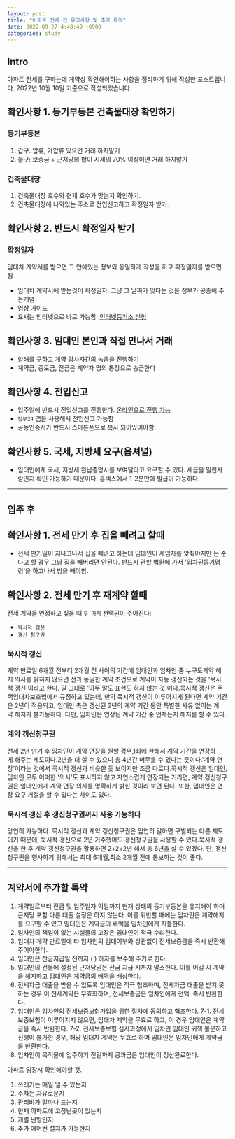 ```yaml
---
layout: post
title: "아파트 전세 전 유의사항 및 추가 특약"
date: 2022-09-27 4:48:49 +0900
categories: study
---
```


## Intro

아파트 전세를 구하는데 계약상 확인해야하는 사항을 정리하기 위해 작성한 포스트입니다. 2022년 10월 10일 기준으로 작성되었습니다.

## 확인사항 1. 등기부등본 건축물대장 확인하기

### 등기부등본

1. 갑구: 압류, 가압류 있으면 거래 하지말기
1. 을구: 보증금 + 근저당의 합이 시세의 70% 이상이면 거래 하지말기

### 건축물대장

1. 건축물대장 호수와 현재 호수가 맞는지 확인하기.
1. 건축물대장에 나와있는 주소로 전입신고하고 확정일자 받기.

## 확인사항 2. 반드시 확정일자 받기

### 확정일자

임대차 계약서를 받으면 그 안에있는 정보와 동일하게 작성을 하고 확정일자를 받으면 됨

- 임대차 계약서에 받는것이 확정일자. 그냥 그 날짜가 맞다는 것을 정부가 공증해 주는개념
- [영상 가이드](https://www.youtube.com/watch?v=sJ30oGXQntk&ab_channel=%EB%A6%AC%EC%96%BC%EC%BA%90%EC%8A%A4%ED%8A%B8TV)
- 요새는 인터넷으로 바로 가능함: [인터넷등기소 신청](http://www.iros.go.kr/PMainJ.jsp)

## 확인사항 3. 임대인 본인과 직접 만나서 거래

- 양해를 구하고 계약 당사자간의 녹음을 진행하기
- 계약금, 중도금, 잔금은 계약자 명의 통장으로 송금한다

## 확인사항 4. 전입신고

- 입주일에 반드시 전입신고를 진행한다. [온라인으로 진행 가능](https://www.youtube.com/watch?v=Dq9RqVGZEkU&ab_channel=%ED%96%89%EC%A0%95%EC%95%88%EC%A0%84%EB%B6%80)
- `정부24` 앱을 사용해서 전입신고 가능함
- 공동인증서가 반드시 스마튼폰으로 복사 되어있어야함.

## 확인사항 5. 국세, 지방세 요구(옵셔널)

- 임대인에게 국세, 지방세 완납증명서를 보여달라고 요구할 수 있다. 세금을 밀린사람인지 확인 가능하기 때문이다. 홈텍스에서 1-2분만에 발급이 가능하다.

---

## 입주 후

## 확인사항 1. 전세 만기 후 집을 빼려고 할때

- 전세 만기일이 지나고나서 집을 빼려고 하는데 임대인이 세임자를 맞춰야지만 돈 준다고 할 경우 그냥 집을 빼버리면 안된다. 반드시 관할 법원에 가서 '임차권등기명령'을 하고나서 방을 빼야함.

## 확인사항 2. 전세 만기 후 재계약 할때

전세 계약을 연정하고 싶을 때 `두 가지` 선택권이 주어진다:

- `묵시적 갱신`
- `갱신 청구권`

### 묵시적 갱신

계약 만료일 6개월 전부터 2개월 전 사이의 기간에 임대인과 임차인 중 누구도계약 해지 의사를 밝히지 않으면 전과 동일한 계약 조건으로 계약이 자동 갱신되는 것을 '묵시적 갱신'이라고 한다. 말 그대로 '아무 말도 표현도 하지 않는 것'이다.묵시적 갱신은 주택임대차보호법에서 규정하고 있는데, 만약 묵시적 갱신이 이루어지게 된다면 계약 기간은 2년이 적용되고, 임대인 측은 갱신된 2년의 계약 기간 동안 특별한 사유 없이는 계약 해지가 불가능하다. 다만, 임차인은 연장된 계약 기간 중 언제든지 해지를 할 수 있다.

### 계약 갱신청구권

전세 2년 만기 후 임차인이 계약 연장을 원할 경우,1회에 한해서 계약 기간을 연장하게 해주는 제도이다.2년을 더 살 수 있으니 총 4년간 머무를 수 있다는 뜻이다.'계약 연장'이라는 것에서 묵시적 갱신과 비슷한 듯 보이지만 조금 다르다.묵시적 갱신은 임대인, 임차인 모두 어떠한 '의사'도 표시하지 않고 자연스럽게 연장되는 거라면, 계약 갱신청구권은 임대인에게 계약 연장 의사를 명확하게 밝힌 것이라 보면 된다. 또한, 임대인은 연장 요구 거절을 할 수 없다는 차이도 있다.

### 묵시적 갱신 후 갱신청구권까지 사용 가능하다

당연히 가능하다. 묵시적 갱신과 계약 갱신청구권은 엄연히 말하면 구별되는 다른 제도이기 때문에, 묵시적 갱신으로 2년 거주했어도 갱신청구권을 사용할 수 있다.묵시적 갱신을 한 후 계약 갱신청구권을 활용하면 2+2+2년 해서 총 6년을 살 수 있겠다. 단, 갱신청구권을 행사하기 위해서는 최대 6개월,최소 2개월 전에 통보하는 것이 좋다.

---

## 계약서에 추가할 특약

1. 계약일로부터 잔금 및 입주일자 익일까지 현재 상태의 등기부등본을 유지해야 하며 근저당 포함 다른 대출 설정은 하지 않는다. 이를 위반할 때에는 임차인은 계약해지를 요구할 수 있고 임대인은 계약금의 배액을 임차인에게 지불한다.
1. 임차인의 책임이 없는 시설물의 고장은 임대인이 적극 수리한다.
1. 임대차 계약 만료일에 타 임차인의 임대여부와 상관없이 전세보증금을 즉시 반환해주어야한다.
1. 임대인은 잔금지급일 전까지 ( ) 하자를 보수해 주기로 한다.
1. 임대인의 건물에 설정된 근저당권은 잔금 지급 시까지 말소한다. 이를 어길 시 계약을 해지하고 임대인은 계약금의 배액을 배상한다.
1. 전세자금 대출을 받을 수 있도록 임대인은 적극 협조하며, 전세자금 대출을 받지 못하는 경우 이 전세계약은 무효화하며, 전세보증금은 임차인에게 전액, 즉시 반환한다.
1. 임대인은 임차인의 전세보증보험가입을 위한 절차에 동의하고 협조한다.
   7-1. 전세보증보험이 이루어지지 않으면, 임대차 계약을 무효로 하고, 이 경우 임대인은 계약금을 즉시 반환한다.
   7-2. 전세보증보험 심사과정에서 임차인 임대인 귀책 불문하고 진행이 불가한 경우, 해당 임대차 계약은 무효로 하며 임대인은 임차인에게 계약금을 반환한다.
1. 임차인이 목적물에 입주하기 전일까지 공과금은 임대인이 정산완료한다.

아파트 임장시 확인해야할 것.

1. 쓰레기는 매일 낼 수 있는지
1. 주차는 자유로운지
1. 관리비가 얼마나 드는지
1. 현재 아파트에 고장난곳이 있는지
1. 개별 난방인지
1. 추가 에어컨 설치가 가능한지
